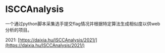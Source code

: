 # ISCCAnalysis
一个通过python脚本采集选手提交flag情况并根据特定算法生成相似度以供web分析的项目。

2021: [https://daixia.hu/ISCCAnalysis/2021/](https://daixia.hu/ISCCAnalysis/2021/)
